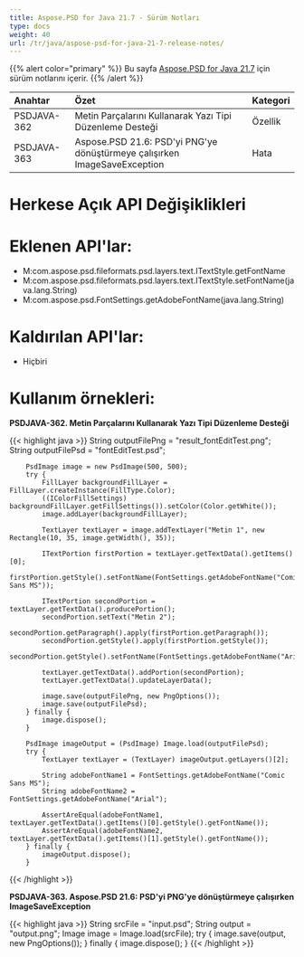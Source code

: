 ```yaml
---
title: Aspose.PSD for Java 21.7 - Sürüm Notları
type: docs
weight: 40
url: /tr/java/aspose-psd-for-java-21-7-release-notes/
---
```


{{% alert color="primary" %}} Bu sayfa [Aspose.PSD for Java 21.7](https://downloads.aspose.com/psd/java/new-releases/aspose.psd-for-java-21.7/) için sürüm notlarını içerir. {{% /alert %}}

|**Anahtar**|**Özet**|**Kategori**|
| :- | :- | :- |
|PSDJAVA-362|Metin Parçalarını Kullanarak Yazı Tipi Düzenleme Desteği|Özellik|
|PSDJAVA-363|Aspose.PSD 21.6: PSD'yi PNG'ye dönüştürmeye çalışırken ImageSaveException|Hata|

# **Herkese Açık API Değişiklikleri**
# **Eklenen API'lar:**
- M:com.aspose.psd.fileformats.psd.layers.text.ITextStyle.getFontName
- M:com.aspose.psd.fileformats.psd.layers.text.ITextStyle.setFontName(java.lang.String)
- M:com.aspose.psd.FontSettings.getAdobeFontName(java.lang.String)

# **Kaldırılan API'lar:**
- Hiçbiri

# **Kullanım örnekleri:**

**PSDJAVA-362. Metin Parçalarını Kullanarak Yazı Tipi Düzenleme Desteği**

{{< highlight java >}}
        String outputFilePng = "result_fontEditTest.png";
        String outputFilePsd = "fontEditTest.psd";

        PsdImage image = new PsdImage(500, 500);
        try {
            FillLayer backgroundFillLayer = FillLayer.createInstance(FillType.Color);
            ((IColorFillSettings) backgroundFillLayer.getFillSettings()).setColor(Color.getWhite());
            image.addLayer(backgroundFillLayer);

            TextLayer textLayer = image.addTextLayer("Metin 1", new Rectangle(10, 35, image.getWidth(), 35));

            ITextPortion firstPortion = textLayer.getTextData().getItems()[0];
            firstPortion.getStyle().setFontName(FontSettings.getAdobeFontName("Comic Sans MS"));

            ITextPortion secondPortion = textLayer.getTextData().producePortion();
            secondPortion.setText("Metin 2");
            secondPortion.getParagraph().apply(firstPortion.getParagraph());
            secondPortion.getStyle().apply(firstPortion.getStyle());
            secondPortion.getStyle().setFontName(FontSettings.getAdobeFontName("Arial"));

            textLayer.getTextData().addPortion(secondPortion);
            textLayer.getTextData().updateLayerData();

            image.save(outputFilePng, new PngOptions());
            image.save(outputFilePsd);
        } finally {
            image.dispose();
        }

        PsdImage imageOutput = (PsdImage) Image.load(outputFilePsd);
        try {
            TextLayer textLayer = (TextLayer) imageOutput.getLayers()[2];

            String adobeFontName1 = FontSettings.getAdobeFontName("Comic Sans MS");
            String adobeFontName2 = FontSettings.getAdobeFontName("Arial");

            AssertAreEqual(adobeFontName1, textLayer.getTextData().getItems()[0].getStyle().getFontName());
            AssertAreEqual(adobeFontName2, textLayer.getTextData().getItems()[1].getStyle().getFontName());
        } finally {
            imageOutput.dispose();
        }
{{< /highlight >}}

**PSDJAVA-363. Aspose.PSD 21.6: PSD'yi PNG'ye dönüştürmeye çalışırken ImageSaveException**

{{< highlight java >}}
        String srcFile = "input.psd";
        String output = "output.png";
        Image image = Image.load(srcFile);
        try {
            image.save(output, new PngOptions());
        } finally {
            image.dispose();
        }
{{< /highlight >}}

